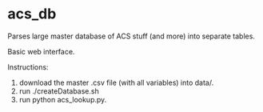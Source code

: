 # acs_db

Parses large master database of ACS stuff (and more) into separate tables. 

Basic web interface.

Instructions:

1. download the master .csv file (with all variables) into data/.
2. run ./createDatabase.sh
3. run python acs_lookup.py.

